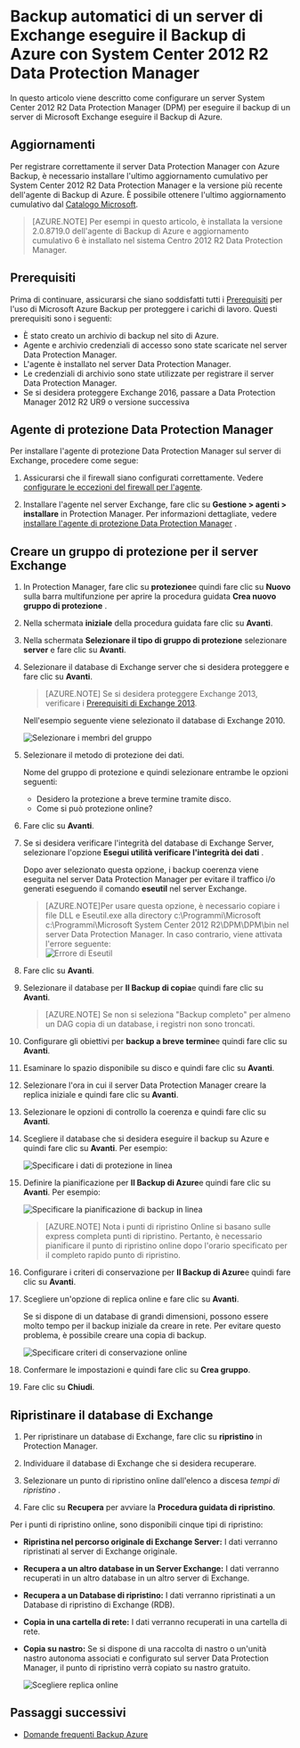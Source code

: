 <properties
    pageTitle="Eseguire il backup di un server di Exchange eseguire il Backup di Azure con System Center 2012 R2 Data Protection Manager | Microsoft Azure"
    description="Informazioni su come eseguire il backup di un server di Exchange eseguire il Backup di Azure utilizzando System Center 2012 R2 Data Protection Manager"
    services="backup"
    documentationCenter=""
    authors="MaanasSaran"
    manager="NKolli1"
    editor=""/>

<tags
    ms.service="backup"
    ms.workload="storage-backup-recovery"
    ms.tgt_pltfrm="na"
    ms.devlang="na"
    ms.topic="article"
    ms.date="08/15/2016"
    ms.author="anuragm;jimpark;delhan;trinadhk;markgal"/>


# <a name="back-up-an-exchange-server-to-azure-backup-with-system-center-2012-r2-dpm"></a>Backup automatici di un server di Exchange eseguire il Backup di Azure con System Center 2012 R2 Data Protection Manager
In questo articolo viene descritto come configurare un server System Center 2012 R2 Data Protection Manager (DPM) per eseguire il backup di un server di Microsoft Exchange eseguire il Backup di Azure.  

## <a name="updates"></a>Aggiornamenti
Per registrare correttamente il server Data Protection Manager con Azure Backup, è necessario installare l'ultimo aggiornamento cumulativo per System Center 2012 R2 Data Protection Manager e la versione più recente dell'agente di Backup di Azure. È possibile ottenere l'ultimo aggiornamento cumulativo dal [Catalogo Microsoft](http://catalog.update.microsoft.com/v7/site/Search.aspx?q=System%20Center%202012%20R2%20Data%20protection%20manager).

>[AZURE.NOTE] Per esempi in questo articolo, è installata la versione 2.0.8719.0 dell'agente di Backup di Azure e aggiornamento cumulativo 6 è installato nel sistema Centro 2012 R2 Data Protection Manager.

## <a name="prerequisites"></a>Prerequisiti
Prima di continuare, assicurarsi che siano soddisfatti tutti i [Prerequisiti](backup-azure-dpm-introduction.md#prerequisites) per l'uso di Microsoft Azure Backup per proteggere i carichi di lavoro. Questi prerequisiti sono i seguenti:

- È stato creato un archivio di backup nel sito di Azure.
- Agente e archivio credenziali di accesso sono state scaricate nel server Data Protection Manager.
- L'agente è installato nel server Data Protection Manager.
- Le credenziali di archivio sono state utilizzate per registrare il server Data Protection Manager.
- Se si desidera proteggere Exchange 2016, passare a Data Protection Manager 2012 R2 UR9 o versione successiva

## <a name="dpm-protection-agent"></a>Agente di protezione Data Protection Manager  
Per installare l'agente di protezione Data Protection Manager sul server di Exchange, procedere come segue:

1. Assicurarsi che il firewall siano configurati correttamente. Vedere [configurare le eccezioni del firewall per l'agente](https://technet.microsoft.com/library/Hh758204.aspx).

2. Installare l'agente nel server Exchange, fare clic su **Gestione > agenti > installare** in Protection Manager. Per informazioni dettagliate, vedere [installare l'agente di protezione Data Protection Manager](https://technet.microsoft.com/library/hh758186.aspx?f=255&MSPPError=-2147217396) .

## <a name="create-a-protection-group-for-the-exchange-server"></a>Creare un gruppo di protezione per il server Exchange

1. In Protection Manager, fare clic su **protezione**e quindi fare clic su **Nuovo** sulla barra multifunzione per aprire la procedura guidata **Crea nuovo gruppo di protezione** .

2. Nella schermata **iniziale** della procedura guidata fare clic su **Avanti**.

3. Nella schermata **Selezionare il tipo di gruppo di protezione** selezionare **server** e fare clic su **Avanti**.

4. Selezionare il database di Exchange server che si desidera proteggere e fare clic su **Avanti**.

    >[AZURE.NOTE] Se si desidera proteggere Exchange 2013, verificare i [Prerequisiti di Exchange 2013](https://technet.microsoft.com/library/dn751029.aspx).

    Nell'esempio seguente viene selezionato il database di Exchange 2010.

    ![Selezionare i membri del gruppo](./media/backup-azure-backup-exchange-server/select-group-members.png)

5. Selezionare il metodo di protezione dei dati.

    Nome del gruppo di protezione e quindi selezionare entrambe le opzioni seguenti:

    - Desidero la protezione a breve termine tramite disco.
    - Come si può protezione online?

6. Fare clic su **Avanti**.

7. Se si desidera verificare l'integrità del database di Exchange Server, selezionare l'opzione **Esegui utilità verificare l'integrità dei dati** .

    Dopo aver selezionato questa opzione, i backup coerenza viene eseguita nel server Data Protection Manager per evitare il traffico i/o generati eseguendo il comando **eseutil** nel server Exchange.

    >[AZURE.NOTE]Per usare questa opzione, è necessario copiare i file DLL e Eseutil.exe alla directory c:\Programmi\Microsoft c:\Programmi\Microsoft System Center 2012 R2\DPM\DPM\bin nel server Data Protection Manager. In caso contrario, viene attivata l'errore seguente:  
    ![Errore di Eseutil](./media/backup-azure-backup-exchange-server/eseutil-error.png)

8. Fare clic su **Avanti**.

9. Selezionare il database per **Il Backup di copia**e quindi fare clic su **Avanti**.

    >[AZURE.NOTE] Se non si seleziona "Backup completo" per almeno un DAG copia di un database, i registri non sono troncati.

10. Configurare gli obiettivi per **backup a breve termine**e quindi fare clic su **Avanti**.

11. Esaminare lo spazio disponibile su disco e quindi fare clic su **Avanti**.

12. Selezionare l'ora in cui il server Data Protection Manager creare la replica iniziale e quindi fare clic su **Avanti**.

13. Selezionare le opzioni di controllo la coerenza e quindi fare clic su **Avanti**.

14. Scegliere il database che si desidera eseguire il backup su Azure e quindi fare clic su **Avanti**. Per esempio:

    ![Specificare i dati di protezione in linea](./media/backup-azure-backup-exchange-server/specify-online-protection-data.png)

15. Definire la pianificazione per **Il Backup di Azure**e quindi fare clic su **Avanti**. Per esempio:

    ![Specificare la pianificazione di backup in linea](./media/backup-azure-backup-exchange-server/specify-online-backup-schedule.png)

    >[AZURE.NOTE] Nota i punti di ripristino Online si basano sulle express completa punti di ripristino. Pertanto, è necessario pianificare il punto di ripristino online dopo l'orario specificato per il completo rapido punto di ripristino.

16. Configurare i criteri di conservazione per **Il Backup di Azure**e quindi fare clic su **Avanti**.

17. Scegliere un'opzione di replica online e fare clic su **Avanti**.

    Se si dispone di un database di grandi dimensioni, possono essere molto tempo per il backup iniziale da creare in rete. Per evitare questo problema, è possibile creare una copia di backup.  

    ![Specificare criteri di conservazione online](./media/backup-azure-backup-exchange-server/specify-online-retention-policy.png)

18. Confermare le impostazioni e quindi fare clic su **Crea gruppo**.

19. Fare clic su **Chiudi**.

## <a name="recover-the-exchange-database"></a>Ripristinare il database di Exchange

1. Per ripristinare un database di Exchange, fare clic su **ripristino** in Protection Manager.

2. Individuare il database di Exchange che si desidera recuperare.

3. Selezionare un punto di ripristino online dall'elenco a discesa *tempi di ripristino* .

4. Fare clic su **Recupera** per avviare la **Procedura guidata di ripristino**.

Per i punti di ripristino online, sono disponibili cinque tipi di ripristino:

- **Ripristina nel percorso originale di Exchange Server:** I dati verranno ripristinati al server di Exchange originale.
- **Recupera a un altro database in un Server Exchange:** I dati verranno recuperati in un altro database in un altro server di Exchange.
- **Recupera a un Database di ripristino:** I dati verranno ripristinati a un Database di ripristino di Exchange (RDB).
- **Copia in una cartella di rete:** I dati verranno recuperati in una cartella di rete.
- **Copia su nastro:** Se si dispone di una raccolta di nastro o un'unità nastro autonoma associati e configurato sul server Data Protection Manager, il punto di ripristino verrà copiato su nastro gratuito.

    ![Scegliere replica online](./media/backup-azure-backup-exchange-server/choose-online-replication.png)

## <a name="next-steps"></a>Passaggi successivi

- [Domande frequenti Backup Azure](backup-azure-backup-faq.md)
